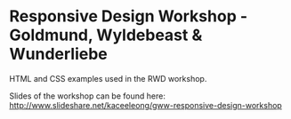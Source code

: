 Responsive Design Workshop - Goldmund, Wyldebeast & Wunderliebe
===============================================================

HTML and CSS examples used in the RWD workshop.

Slides of the workshop can be found here: http://www.slideshare.net/kaceeleong/gww-responsive-design-workshop
